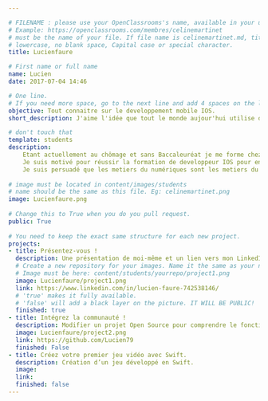 ```yaml
---

# FILENAME : please use your OpenClassrooms's name, available in your url.
# Example: https://openclassrooms.com/membres/celinemartinet
# must be the name of your file. If file name is celinemartinet.md, title is celinemartinet.
# lowercase, no blank space, Capital case or special character.
title: Lucienfaure

# First name or full name
name: Lucien 
date: 2017-07-04 14:46

# One line.
# If you need more space, go to the next line and add 4 spaces on the left, as in 'description'.
objective: Tout connaitre sur le developpement mobile IOS.
short_description: J'aime l'idée que tout le monde aujour'hui utilise des applications, elles sont devenues indispensables.

# don't touch that
template: students
description:
    Etant actuellement au chômage et sans Baccaleuréat je me forme chez OpenClassRooms.
    Je suis motivé pour réussir la formation de developpeur IOS pour enfin travailler dans un metier qui me plait.
    Je suis persuadé que les metiers du numériques sont les metiers du futur.
                        						
# image must be located in content/images/students
# name should be the same as this file. Eg: celinemartinet.png
image: Lucienfaure.png 
                        
# Change this to True when you do you pull request.
public: True
                        
# You need to keep the exact same structure for each new project.
projects:
- title: Présentez-vous !
  description: Une présentation de moi-même et un lien vers mon LinkedIn.
  # Create a new repository for your images. Name it the same as your nickname and profile picture.
  # Image must be here: content/students/yourrepo/project1.png
  image: Lucienfaure/project1.png
  link: https://www.linkedin.com/in/lucien-faure-742538146/
  # 'true' makes it fully available.
  # 'false' will add a black layer on the picture. IT WILL BE PUBLIC!
  finished: true
- title: Intégrez la communauté !
  description: Modifier un projet Open Source pour comprendre le fonctionnement de Git, de Github et des pull requests. 
  image: Lucienfaure/project2.png
  link: https://github.com/Lucien79
  finished: False
- title: Créez votre premier jeu vidéo avec Swift.
  description: Création d’un jeu développé en Swift.
  image: 
  link: 
  finished: false
---
```

                                                                                              
